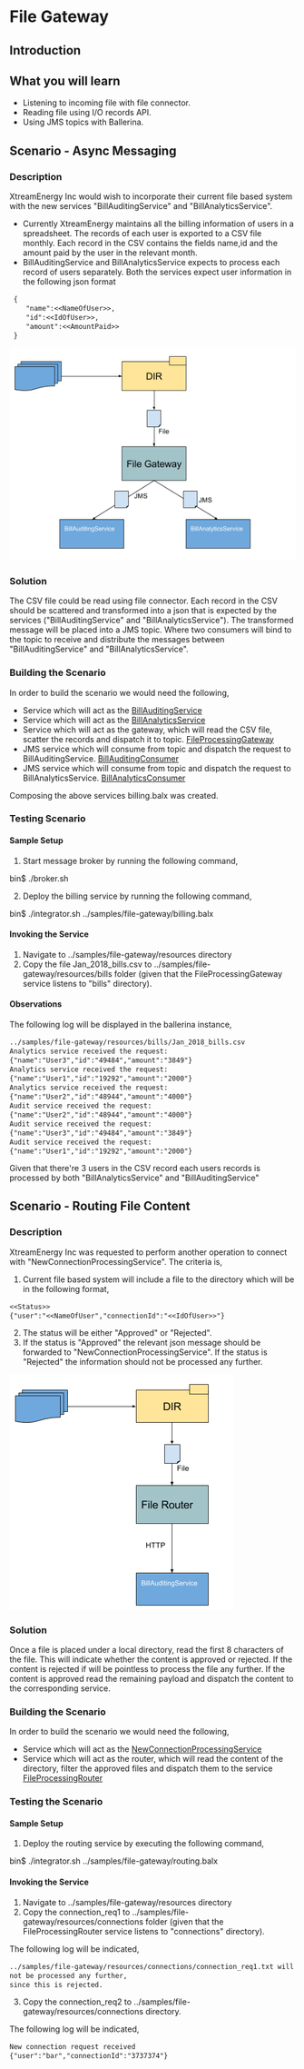 # File Gateway

## Introduction

## What you will learn 

- Listening to incoming file with file connector. 
- Reading file using I/O records API.
- Using JMS topics with Ballerina.

## Scenario - Async Messaging

### Description
XtreamEnergy Inc would wish to incorporate their current file based system with the new services 
"BillAuditingService" and "BillAnalyticsService".

- Currently XtreamEnergy maintains all the billing information of users in a spreadsheet. The records of each user is 
exported to a CSV file monthly. Each record in the CSV contains the fields name,id and the amount paid by the user in 
the relevant month.   
- BillAuditingService and BillAnalyticsService expects to process each record of users separately. Both the services 
expect user information in the following json format

```
 {
    "name":<<NameOfUser>>,
    "id":<<IdOfUser>>,
    "amount":<<AmountPaid>>
 }
``` 

![File Gateway](file-gateway-scenario.png "File Gateway")

### Solution
The CSV file could be read using file connector. Each record in the CSV should be scattered and transformed into a 
json that is expected by the services ("BillAuditingService" and "BillAnalyticsService"). The transformed message 
will be placed into a JMS topic. Where two consumers will bind to the topic to receive and distribute the messages 
between "BillAuditingService" and "BillAnalyticsService".

### Building the Scenario

In order to build the scenario we would need the following,

- Service which will act as the 
[BillAuditingService](services/samples/billing/BillAuditingService.bal)  
- Service which will act as the
[BillAnalyticsService](services/samples/billing/BillAnalyticsService.bal) 
- Service which will act as the gateway, which will read the CSV file, scatter the records and dispatch it to topic.
[FileProcessingGateway](services/samples/billing/FileProcessingGateway.bal) 
- JMS service which will consume from topic and dispatch the request to BillAuditingService.
[BillAuditingConsumer](services/samples/billing/BillAuditingConsumer.bal)
- JMS service which will consume from topic and dispatch the request to BillAnalyticsService.
[BillAnalyticsConsumer](services/samples/billing/BillAnalyticsConsumer.bal)

Composing the above services billing.balx was created.

### Testing Scenario

#### Sample Setup

1. Start message broker by running the following command,

bin$ ./broker.sh

2. Deploy the billing service by running the following command,
 
bin$ ./integrator.sh ../samples/file-gateway/billing.balx

#### Invoking the Service

1. Navigate to ../samples/file-gateway/resources directory 
2. Copy the file Jan_2018_bills.csv to ../samples/file-gateway/resources/bills folder (given that the 
FileProcessingGateway service listens to "bills" directory).

#### Observations 

The following log will be displayed in the ballerina instance,

```
../samples/file-gateway/resources/bills/Jan_2018_bills.csv
Analytics service received the request: {"name":"User3","id":"49484","amount":"3849"}
Analytics service received the request: {"name":"User1","id":"19292","amount":"2000"}
Analytics service received the request: {"name":"User2","id":"48944","amount":"4000"}
Audit service received the request: {"name":"User2","id":"48944","amount":"4000"}
Audit service received the request: {"name":"User3","id":"49484","amount":"3849"}
Audit service received the request: {"name":"User1","id":"19292","amount":"2000"}
```

Given that there're 3 users in the CSV record each users records is processed by both "BillAnalyticsService" and 
"BillAuditingService"

## Scenario - Routing File Content

### Description
XtreamEnergy Inc was requested to perform another operation to connect with "NewConnectionProcessingService". The 
criteria is,

1. Current file based system will include a file to the directory which will be in the following format,

```
<<Status>>
{"user":"<<NameOfUser","connectionId":"<<IdOfUser>>"}
```

2. The status will be either "Approved" or "Rejected".
3. If the status is "Approved" the relevant json message should be forwarded to "NewConnectionProcessingService". If 
the status is "Rejected" the information should not be processed any further.

![File Router](file-router-scenario.png "File Router")

### Solution

Once a file is placed under a local directory, read the first 8 characters of the file. This will indicate whether 
the content is approved or rejected. If the content is rejected if will be pointless to process the file any further.
If the content is approved read the remaining payload and dispatch the content to the corresponding service.

### Building the Scenario

In order to build the scenario we would need the following,

- Service which will act as the
[NewConnectionProcessingService](services/samples/routing/NewConnectionProcessingService.bal)
- Service which will act as the router, which will read the content of the directory, filter the approved files and 
dispatch them to the service 
[FileProcessingRouter](services/samples/routing/FileProcessingRouter.bal) 

### Testing the Scenario

#### Sample Setup

1. Deploy the routing service by executing the following command,

bin$ ./integrator.sh ../samples/file-gateway/routing.balx

#### Invoking the Service 

1. Navigate to ../samples/file-gateway/resources directory 
2. Copy the connection_req1 to ../samples/file-gateway/resources/connections folder (given that the 
FileProcessingRouter service listens to "connections" directory).

The following log will be indicated,

```
../samples/file-gateway/resources/connections/connection_req1.txt will not be processed any further, 
since this is rejected.
```

3. Copy the connection_req2 to ../samples/file-gateway/resources/connections directory.

The following log will be indicated,

```
New connection request received {"user":"bar","connectionId":"3737374"}
```